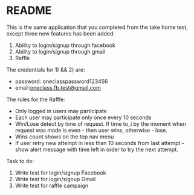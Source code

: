 # README

This is the same application that you completed from the take home test, except three new features has been added:

  1. Ability to login/signup through facebook
  2. Ability to login/signup through gmail
  3. Raffle

The credentials for 1) && 2) are:
  * password: oneclasspassword123456
  * email:oneclass.fb.test@gmail.com

The rules for the Raffle:
  * Only logged in users may participate
  * Each user may participate only once every 10 seconds
  * Win/Lose detect by time of request. If time to_i by the moment when request was made is even - then user wins, otherwise - lose.
  * Wins count shows on the top nav menu
  * If user retry new attempt in less than 10 seconds from last attempt - show alert message with time left in order to try the next attempt.


Task to do:

  1. Write test for login/signup Facebook
  2. Write test for login/signup Gmail
  3. Write test for raffle campaign



